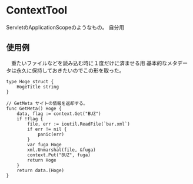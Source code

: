 
# ContextTool

 ServletのApplicationScopeのようなもの。
自分用

## 使用例

　重たいファイルなどを読み込む時に１度だけに済ませる用
基本的なメタデータは永久に保持しておきたいのでこの形を取った。

```
type Hoge struct {
	HogeTitle string
}

// GetMeta サイトの情報を返却する。
func GetMeta() Hoge {
	data, flag := context.Get("BUZ")
	if !flag {
		file, err := ioutil.ReadFile(`bar.xml`)
		if err != nil {
			panic(err)
		}
		var fuga Hoge
		xml.Unmarshal(file, &fuga)
		context.Put("BUZ", fuga)
		return Hoge
	}
	return data.(Hoge)
}

```